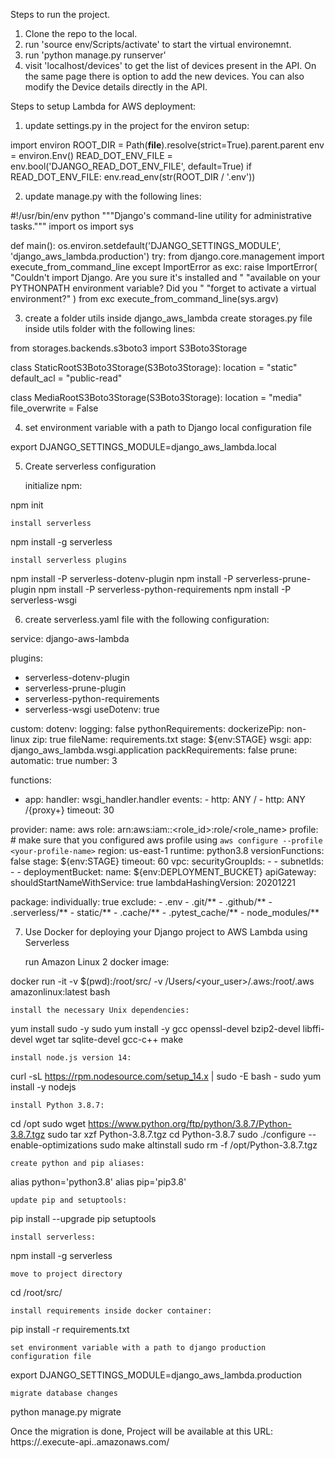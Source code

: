 Steps to run the project.

1. Clone the repo to the local.
2. run 'source env/Scripts/activate' to start the virtual environemnt.
3. run 'python manage.py runserver'
4. visit 'localhost/devices' to get the list of devices present in the API. On the same page there is option to add the new devices. You can also modify the Device details directly in the  API.


Steps to setup Lambda for AWS deployment: 

1. update settings.py in the project for the environ setup:

import environ
ROOT_DIR = Path(__file__).resolve(strict=True).parent.parent
env = environ.Env()
READ_DOT_ENV_FILE = env.bool('DJANGO_READ_DOT_ENV_FILE', default=True)
if READ_DOT_ENV_FILE:
    env.read_env(str(ROOT_DIR / '.env'))
    
2. update manage.py with the following lines:

#!/usr/bin/env python
"""Django's command-line utility for administrative tasks."""
import os
import sys


def main():
    os.environ.setdefault('DJANGO_SETTINGS_MODULE', 'django_aws_lambda.production')
    try:
        from django.core.management import execute_from_command_line
    except ImportError as exc:
        raise ImportError(
            "Couldn't import Django. Are you sure it's installed and "
            "available on your PYTHONPATH environment variable? Did you "
            "forget to activate a virtual environment?"
        ) from exc
    execute_from_command_line(sys.argv)
    
3. create a folder utils inside django_aws_lambda
    create storages.py file inside utils folder with the following lines:

from storages.backends.s3boto3 import S3Boto3Storage


class StaticRootS3Boto3Storage(S3Boto3Storage):
    location = "static"
    default_acl = "public-read"


class MediaRootS3Boto3Storage(S3Boto3Storage):
    location = "media"
    file_overwrite = False

4. set environment variable with a path to Django local configuration file

export DJANGO_SETTINGS_MODULE=django_aws_lambda.local

5. Create serverless configuration

    initialize npm:

npm init

    install serverless

npm install -g serverless

    install serverless plugins

npm install -P serverless-dotenv-plugin
npm install -P serverless-prune-plugin
npm install -P serverless-python-requirements
npm install -P serverless-wsgi

6. create serverless.yaml file with the following configuration:

service: django-aws-lambda

plugins:
  - serverless-dotenv-plugin
  - serverless-prune-plugin
  - serverless-python-requirements
  - serverless-wsgi
useDotenv: true

custom:
  dotenv:
    logging: false
  pythonRequirements:
    dockerizePip: non-linux
    zip: true
    fileName: requirements.txt
  stage: ${env:STAGE}
  wsgi:
    app: django_aws_lambda.wsgi.application
    packRequirements: false
  prune:
    automatic: true
    number: 3

functions:
  - app:
      handler: wsgi_handler.handler
      events:
        - http: ANY /
        - http: ANY /{proxy+}
      timeout: 30

provider:
  name: aws
  role: arn:aws:iam::<role_id>:role/<role_name>
  profile: <your-profile-name>  # make sure that you configured aws profile using `aws configure --profile <your-profile-name>`
  region: us-east-1
  runtime: python3.8
  versionFunctions: false
  stage: ${env:STAGE}
  timeout: 60
  vpc:
    securityGroupIds:
      - <your-security-group-id>
      - <your-security-group-id>
    subnetIds:
      - <your-subnet-id>
      - <your-subnet-id>
  deploymentBucket:
    name: ${env:DEPLOYMENT_BUCKET}
  apiGateway:
    shouldStartNameWithService: true
  lambdaHashingVersion: 20201221

package:
  individually:
    true
  exclude:
    - .env
    - .git/**
    - .github/**
    - .serverless/**
    - static/**
    - .cache/**
    - .pytest_cache/**
    - node_modules/**

7. Use Docker for deploying your Django project to AWS Lambda using Serverless

    run Amazon Linux 2 docker image:

docker run -it -v $(pwd):/root/src/ -v /Users/<your_user>/.aws:/root/.aws amazonlinux:latest bash

    install the necessary Unix dependencies:

yum install sudo -y
sudo yum install -y gcc openssl-devel bzip2-devel libffi-devel wget tar sqlite-devel gcc-c++ make

    install node.js version 14:

curl -sL https://rpm.nodesource.com/setup_14.x | sudo -E bash - 
sudo yum install -y nodejs

    install Python 3.8.7:

cd /opt
sudo wget https://www.python.org/ftp/python/3.8.7/Python-3.8.7.tgz
sudo tar xzf Python-3.8.7.tgz
cd Python-3.8.7
sudo ./configure --enable-optimizations
sudo make altinstall
sudo rm -f /opt/Python-3.8.7.tgz

    create python and pip aliases:

alias python='python3.8'
alias pip='pip3.8'

    update pip and setuptools:

pip install --upgrade pip setuptools

    install serverless:

npm install -g serverless

    move to project directory

cd /root/src/

    install requirements inside docker container:

pip install -r requirements.txt

    set environment variable with a path to django production configuration file

export DJANGO_SETTINGS_MODULE=django_aws_lambda.production

    migrate database changes

python manage.py migrate

  
  
 Once the migration is done, Project will be available at this URL:
https://<some-id>.execute-api.<your-aws-region>.amazonaws.com/
  
